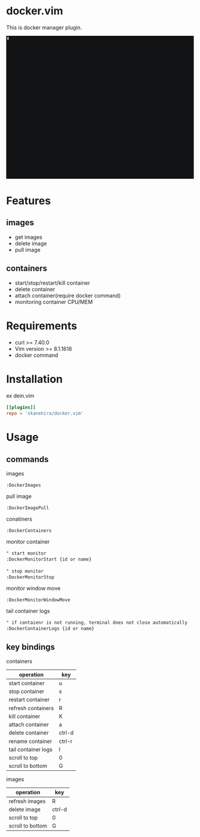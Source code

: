 # docker.vim
This is docker manager plugin.

![](screenshots/docker.vim.gif)

# Features
## images
- get images
- delete image
- pull image

## containers
- start/stop/restart/kill container
- delete container
- attach container(require docker command)
- monitoring container CPU/MEM

# Requirements
- curl >= 7.40.0
- Vim version >= 8.1.1618
- docker command

# Installation
ex dein.vim
```toml
[[plugins]]
repo = 'skanehira/docker.vim'
```

# Usage
## commands
images
```vim
:DockerImages
```

pull image
```vim
:DockerImagePull
```

conatiners
```vim
:DockerContainers
```

monitor container
```vim
" start monitor
:DockerMonitorStart {id or name}

" stop monitor
:DockerMonitorStop
```

monitor window move
```vim
:DockerMonitorWindowMove
```

tail container logs
```vim
" if contaienr is not running, terminal does not close automatically
:DockerContainerLogs {id or name}
```

## key bindings
containers

| operation           | key    |
|---------------------|--------|
| start container     | u      |
| stop container      | s      |
| restart container   | r      |
| refresh containers  | R      |
| kill container      | K      |
| attach container    | a      |
| delete container    | ctrl-d |
| rename container    | ctrl-r |
| tail container logs | l      |
| scroll to top       | 0      |
| scroll to bottom    | G      |


images

| operation        | key    |
|------------------|--------|
| refresh images   | R      |
| delete image     | ctrl-d |
| scroll to top    | 0      |
| scroll to bottom | G      |
